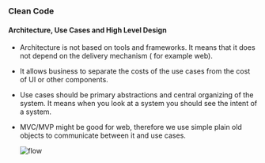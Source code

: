 ### Clean Code

#### Architecture, Use Cases and High Level Design

  + Architecture is not based on tools and frameworks. It means that it does not depend on the delivery mechanism ( for example web).
  
  + It allows business to separate the costs of the use cases from the cost of UI or other components.
  
  + Use cases should be primary abstractions and central organizing of the system. It means when you look at a system you should see the intent of a system.
  
  + MVC/MVP might be good for web, therefore we use simple plain old objects to communicate between it and use cases.

    ![flow](https://www.insaneprogramming.be/img/CleanArchitectureDesign.png)
